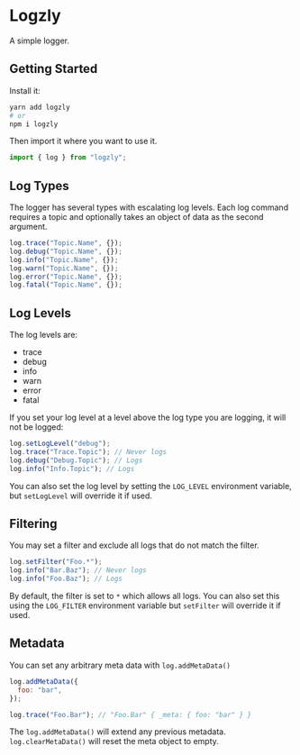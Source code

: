 # Logzly

A simple logger.

## Getting Started

Install it:

```bash
yarn add logzly
# or
npm i logzly
```

Then import it where you want to use it.

```js
import { log } from "logzly";
```

## Log Types

The logger has several types with escalating log levels. Each log command requires a topic and optionally takes an object of data as the second argument.

```js
log.trace("Topic.Name", {});
log.debug("Topic.Name", {});
log.info("Topic.Name", {});
log.warn("Topic.Name", {});
log.error("Topic.Name", {});
log.fatal("Topic.Name", {});
```

## Log Levels

The log levels are:

- trace
- debug
- info
- warn
- error
- fatal

If you set your log level at a level above the log type you are logging, it will not be logged:

```js
log.setLogLevel("debug");
log.trace("Trace.Topic"); // Never logs
log.debug("Debug.Topic"); // Logs
log.info("Info.Topic"); // Logs
```

You can also set the log level by setting the `LOG_LEVEL` environment variable, but `setLogLevel` will override it if used.

## Filtering

You may set a filter and exclude all logs that do not match the filter.

```js
log.setFilter("Foo.*");
log.info("Bar.Baz"); // Never logs
log.info("Foo.Baz"); // Logs
```

By default, the filter is set to `*` which allows all logs. You can also set this using the `LOG_FILTER` environment variable but `setFilter` will override it if used.

## Metadata

You can set any arbitrary meta data with `log.addMetaData()`

```js
log.addMetaData({
  foo: "bar",
});

log.trace("Foo.Bar"); // "Foo.Bar" { _meta: { foo: "bar" } }
```

The `log.addMetaData()` will extend any previous metadata. `log.clearMetaData()` will reset the meta object to empty.
